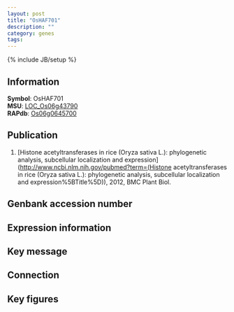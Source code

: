 ```yaml
---
layout: post
title: "OsHAF701"
description: ""
category: genes
tags: 
---
```

{% include JB/setup %}

## Information
__Symbol__: OsHAF701  
__MSU__: [LOC_Os06g43790](http://rice.plantbiology.msu.edu/cgi-bin/ORF_infopage.cgi?orf=LOC_Os06g43790)  
__RAPdb__: [Os06g0645700](http://rapdb.dna.affrc.go.jp/viewer/gbrowse_details/irgsp1?name=Os06g0645700)  

## Publication
1. [Histone acetyltransferases in rice (Oryza sativa L.): phylogenetic analysis, subcellular localization and expression](http://www.ncbi.nlm.nih.gov/pubmed?term=(Histone acetyltransferases in rice (Oryza sativa L.): phylogenetic analysis, subcellular localization and expression%5BTitle%5D)), 2012, BMC Plant Biol.

## Genbank accession number

## Expression information

## Key message

## Connection

## Key figures


